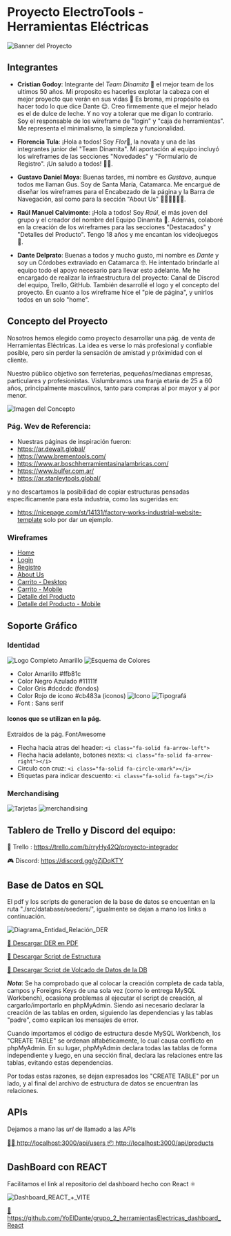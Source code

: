 # Proyecto ElectroTools - Herramientas Eléctricas

![Banner del Proyecto](./public/img/electroTools/identidad/Banner%20Logo%20Amarillo%20Negro.jpg)

## Integrantes

- **Cristian Godoy**: Integrante del *Team Dinamita* 🧨  el mejor team de los ultimos 50 años. Mi proposito es hacerles explotar la cabeza con el mejor proyecto que verán en sus vidas 🤯  Es broma, mi propósito es hacer todo lo que dice Dante 😌.
Creo firmemente que el mejor helado es el de dulce de leche. Y no voy a tolerar que me digan lo contrario.
Soy el responsable de los wireframe de "login" y "caja de herramientas".
Me representa el minimalismo, la simpleza y funcionalidad.

- **Florencia Tula**: ¡Hola a todos! Soy *Flor*🌺, la novata y una de las integrantes junior del "Team Dinamita". Mi aportación al equipo incluyó los wireframes de las secciones "Novedades" y "Formulario de Registro". ¡Un saludo a todos! 👋🏻.

- **Gustavo Daniel Moya**: Buenas tardes, mi nombre es *Gustavo*, aunque todos me llaman Gus. Soy de Santa María, Catamarca. Me encargué de diseñar los wireframes para el Encabezado de la página y la Barra de Navegación, así como para la sección "About Us" 🙍‍♂️🙍‍♂️🙍‍♂️.

- **Raúl Manuel Calvimonte**: ¡Hola a todos! Soy *Raúl*, el más joven del grupo y el creador del nombre del Equipo Dinamita 🧨. Además, colaboré en la creación de los wireframes para las secciones "Destacados" y "Detalles del Producto". Tengo 18 años y me encantan los videojuegos 👾.

- **Dante Delprato**: Buenas a todos y mucho gusto, mi nombre es *Dante* y soy un Córdobes extraviado en Catamarca 🤓. He intentado brindarle al equipo todo el apoyo necesario para llevar esto adelante. Me he encargado de realizar la infraestructura del proyecto: Canal de Discrod del equipo, Trello, GitHub. También desarrollé el logo y el concepto del proyecto.
En cuanto a los wireframe hice el "pie de página", y unirlos todos en un solo "home". 

## Concepto del Proyecto

Nosotros hemos elegido como proyecto desarrollar una pág. de venta de Herramientas Eléctricas.
La idea es verse lo más profesional y confiable posible, pero sin perder la sensación de amistad y próximidad con el cliente. 

Nuestro público objetivo son ferreterias, pequeñas/medianas empresas, particulares y profesionistas. Vislumbramos una franja etaria de 25 a 60 años, principalmente masculinos, tanto para compras al por mayor y al por menor.

![Imagen del Concepto](./public/img/electroTools/concepto/Concepto.jpg)

### Pág. Wev de Referencia:

- Nuestras páginas de inspiración fueron:
- https://ar.dewalt.global/
- https://www.brementools.com/
- https://www.ar.boschherramientasinalambricas.com/
- https://www.bulfer.com.ar/
- https://ar.stanleytools.global/

y no descartamos la posibilidad de copiar estructuras pensadas específicamente para esta industria, como las sugeridas en:
- https://nicepage.com/st/14131/factory-works-industrial-website-template
solo por dar un ejemplo.

### Wireframes

- [Home](./public/wireframes/Home---Desktop.pdf)
- [Login](./public/wireframes/Login.pdf)
- [Registro](./public/wireframes/Formulario-de-Registro.pdf)
- [About Us](./public/wireframes/AboutUs.pdf)
- [Carrito - Desktop](./public/wireframes/Carrito-Version-Desktop---Wireframe.pdf)
- [Carrito - Mobile](./public/wireframes/Carrito-Version-Mobile---Wireframe.pdf)
- [Detalle del Producto](./public/wireframes/Detalles-del-Producto---Desktop.pdf)
- [Detalle del Producto - Mobile](./public/wireframes/Detalles-del-Producto---Mobile.pdf)

## Soporte Gráfico

### Identidad

![Logo Completo Amarillo](./public/img/electroTools/identidad/LogoCompletoAmarillo-removebg.png)
![Esquema de Colores](./public/img/electroTools/concepto/esquema%20de%20colores.png)
- Color Amarillo #ffb81c
- Color Negro Azulado #11111f
- Color Gris #dcdcdc (fondos)
- Color Rojo de icono #cb483a (iconos)
![Icono](./public/img/electroTools/concepto/Icono.jpg)
![Tipografá](./public/img/electroTools/concepto/typografia.jpg)
- Font : Sans serif

#### Iconos que se utilizan en la pág.

Extraidos de la pág. FontAwesome
- Flecha hacia atras del header: `<i class="fa-solid fa-arrow-left">`
- Flecha hacia adelante, botones nexts: `<i class="fa-solid fa-arrow-right"></i>`
- Circulo con cruz: `<i class="fa-solid fa-circle-xmark"></i>`
- Etiquetas para indicar descuento: `<i class="fa-solid fa-tags"></i>`

### Merchandising

![Tarjetas](./public/img/electroTools/concepto/Logos.jpg)
![merchandising](./public/img/electroTools/merchandising/merchandising.jpg)


## Tablero de Trello y Discord del equipo:

🐺 Trello : https://trello.com/b/rryHy42Q/proyecto-integrador

🎮 Discord: https://discord.gg/gZjDqKTY

## Base de Datos en SQL
El pdf y los scripts de generacion de la base de datos se encuentan en la ruta "./src/database/seeders/", igualmente se dejan a mano los links a continuación.

![Diagrama_Entidad_Relación_DER](./src/database/seeders/DER.jpg)

<a href="./src/database/seeders/DER.pdf" download>📕 Descargar DER en PDF</a>

<a href="./src/database/seeders/electrotools_db_structure.sql" download>📂 Descargar Script de Estructura</a>

<a href="./src/database/seeders/electrotools_db_data.sql" download>🧾 Descargar Script de Volcado de Datos de la DB</a>

***Nota***: Se ha comprobado que al colocar la creación completa de cada tabla, campos y Foreigns Keys de una sola vez (como lo entrega MySQL Workbench), ocasiona problemas al ejecutar el script de creación, al cargarlo/importarlo en phpMyAdmin. Siendo asi necesario declarar la creación de las tablas en orden, siguiendo las dependencias y las tablas "padre", como explican los mensajes de error.

Cuando importamos el código de estructura desde MySQL Workbench, los "CREATE TABLE" se ordenan alfabéticamente, lo cual causa conflicto en phpMyAdmin. En su lugar, phpMyAdmin declara todas las tablas de forma independiente y luego, en una sección final, declara las relaciones entre las tablas, evitando estas dependencias.

Por todas estas razones, se dejan expresados los "CREATE TABLE" por un lado, y al final del archivo de estructura de datos se encuentran las relaciones.

## APIs
Dejamos a mano las *url* de llamado a las APIs

<a href="http://localhost:3000/api/users">
👨‍💼 http://localhost:3000/api/users
</a>

<a href="http://localhost:3000/api/products">
📦 http://localhost:3000/api/products
</a>

## DashBoard con REACT
Facilitamos el link al repositorio del dashboard hecho con React ⚛ 

![Dashboard_REACT_+_VITE](./public/img/readme/React+Vite.jpg)

<a href="https://github.com/YoElDante/grupo_2_herramientasElectricas_dashboard_React">
📁 https://github.com/YoElDante/grupo_2_herramientasElectricas_dashboard_React
</a>